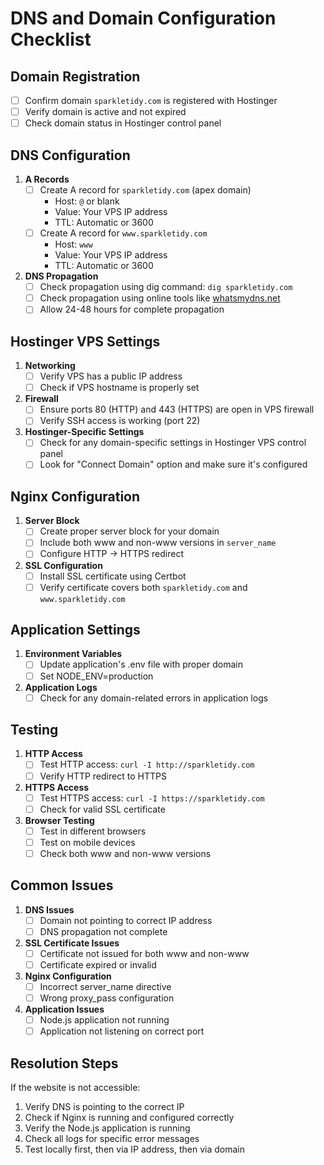 # DNS and Domain Configuration Checklist

## Domain Registration

- [ ] Confirm domain `sparkletidy.com` is registered with Hostinger
- [ ] Verify domain is active and not expired
- [ ] Check domain status in Hostinger control panel

## DNS Configuration

1. **A Records**
   - [ ] Create A record for `sparkletidy.com` (apex domain)
     * Host: `@` or blank
     * Value: Your VPS IP address
     * TTL: Automatic or 3600
   - [ ] Create A record for `www.sparkletidy.com`
     * Host: `www`
     * Value: Your VPS IP address
     * TTL: Automatic or 3600

2. **DNS Propagation**
   - [ ] Check propagation using dig command: `dig sparkletidy.com`
   - [ ] Check propagation using online tools like [whatsmydns.net](https://www.whatsmydns.net/)
   - [ ] Allow 24-48 hours for complete propagation

## Hostinger VPS Settings

1. **Networking**
   - [ ] Verify VPS has a public IP address
   - [ ] Check if VPS hostname is properly set

2. **Firewall**
   - [ ] Ensure ports 80 (HTTP) and 443 (HTTPS) are open in VPS firewall
   - [ ] Verify SSH access is working (port 22)

3. **Hostinger-Specific Settings**
   - [ ] Check for any domain-specific settings in Hostinger VPS control panel
   - [ ] Look for "Connect Domain" option and make sure it's configured

## Nginx Configuration

1. **Server Block**
   - [ ] Create proper server block for your domain
   - [ ] Include both www and non-www versions in `server_name`
   - [ ] Configure HTTP → HTTPS redirect

2. **SSL Configuration**
   - [ ] Install SSL certificate using Certbot
   - [ ] Verify certificate covers both `sparkletidy.com` and `www.sparkletidy.com`

## Application Settings

1. **Environment Variables**
   - [ ] Update application's .env file with proper domain
   - [ ] Set NODE_ENV=production

2. **Application Logs**
   - [ ] Check for any domain-related errors in application logs

## Testing

1. **HTTP Access**
   - [ ] Test HTTP access: `curl -I http://sparkletidy.com`
   - [ ] Verify HTTP redirect to HTTPS

2. **HTTPS Access**
   - [ ] Test HTTPS access: `curl -I https://sparkletidy.com`
   - [ ] Check for valid SSL certificate

3. **Browser Testing**
   - [ ] Test in different browsers
   - [ ] Test on mobile devices
   - [ ] Check both www and non-www versions

## Common Issues

1. **DNS Issues**
   - [ ] Domain not pointing to correct IP address
   - [ ] DNS propagation not complete

2. **SSL Certificate Issues**
   - [ ] Certificate not issued for both www and non-www
   - [ ] Certificate expired or invalid

3. **Nginx Configuration**
   - [ ] Incorrect server_name directive
   - [ ] Wrong proxy_pass configuration

4. **Application Issues**
   - [ ] Node.js application not running
   - [ ] Application not listening on correct port

## Resolution Steps

If the website is not accessible:

1. Verify DNS is pointing to the correct IP
2. Check if Nginx is running and configured correctly
3. Verify the Node.js application is running
4. Check all logs for specific error messages
5. Test locally first, then via IP address, then via domain 